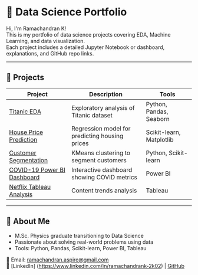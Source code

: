 
# 🧠 Data Science Portfolio

Hi, I'm Ramachandran K!  
This is my portfolio of data science projects covering EDA, Machine Learning, and data visualization.  
Each project includes a detailed Jupyter Notebook or dashboard, explanations, and GitHub repo links.

---

## 📁 Projects

| Project | Description | Tools |
|--------|-------------|-------|
| [Titanic EDA](https://github.com/ramachandran-ds/EDA-Titanic-Dataset) | Exploratory analysis of Titanic dataset | Python, Pandas, Seaborn |
| [House Price Prediction](https://github.com/ramachandran-ds/House-Price-Prediction) | Regression model for predicting housing prices | Scikit-learn, Matplotlib |
| [Customer Segmentation](https://github.com/ramachandran-ds/customer-segmentation-kmeans) | KMeans clustering to segment customers | Python, Scikit-learn |
| [COVID-19 Power BI Dashboard](https://github.com/ramachandran-ds/covid19-powerbi-dashboard) | Interactive dashboard showing COVID metrics | Power BI |
| [Netflix Tableau Analysis](https://github.com/ramachandran-ds/Netflix-Data-Analysis)| Content trends analysis | Tableau |


---

## 📌 About Me
- M.Sc. Physics graduate transitioning to Data Science
- Passionate about solving real-world problems using data
- Tools: Python, Pandas, Scikit-learn, Power BI, Tableau

📧 Email: ramachandran.aspire@gmail.com  
🔗 [LinkedIn] (https://www.linkedin.com/in/ramachandrank-2k02) | [GitHub](https://github.com/ramachandran-ds)
